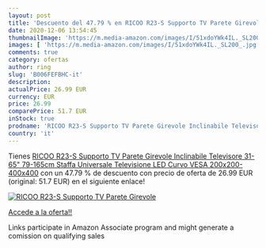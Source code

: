 ```yaml
---
layout: post
title: 'Descuento del 47.79 % en RICOO R23-S Supporto TV Parete Girevole '
date: 2020-12-06 13:54:45
thumbnailImage: 'https://m.media-amazon.com/images/I/51xdoYWk4IL._SL200_.jpg'
images: [ 'https://m.media-amazon.com/images/I/51xdoYWk4IL._SL200_.jpg' ]
comments: true
category: ofertas
author: ring
slug: 'B006FEFBHC-it'
description:
actualPrice: 26.99 EUR
currency: EUR
price: 26.99
comparePrice: 51.7 EUR
inStock: true
prodname: 'RICOO R23-S Supporto TV Parete Girevole Inclinabile Televisore 31-65"  79-165cm  Staffa Universale Televisione LED Curvo VESA 200x200-400x400'
country: 'it'
---
```


Tienes [RICOO R23-S Supporto TV Parete Girevole Inclinabile Televisore 31-65"  79-165cm  Staffa Universale Televisione LED Curvo VESA 200x200-400x400](https://www.amazon.it/dp/B006FEFBHC/?tag=tolees00-21) con un 47.79 % de descuento con precio de oferta de 26.99 EUR (original: 51.7 EUR) en el siguiente enlace!

[![RICOO R23-S Supporto TV Parete Girevole ](https://m.media-amazon.com/images/I/51xdoYWk4IL._SL200_.jpg)](https://www.amazon.it/dp/B006FEFBHC/?tag=tolees00-21)

[Accede a la oferta!!](https://www.amazon.it/dp/B006FEFBHC/?tag=tolees00-21)

Links participate in Amazon Associate program and might generate a comission on qualifying sales


